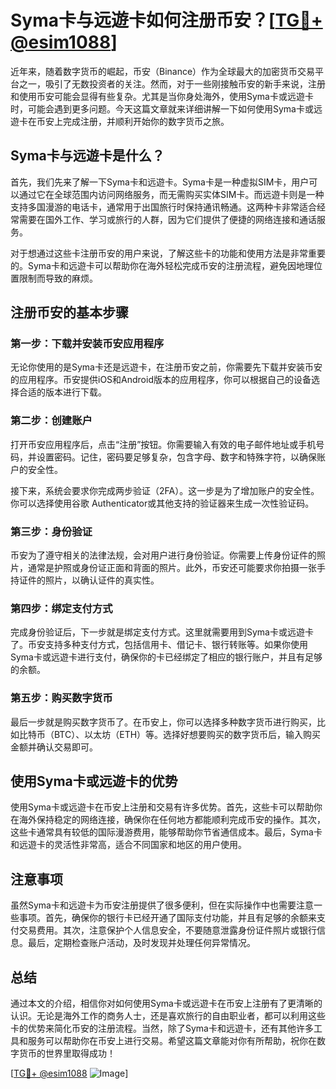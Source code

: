# Syma卡与远遊卡如何注册币安？[[TG💪+ @esim1088](https://t.me/s/esim1088)]

近年来，随着数字货币的崛起，币安（Binance）作为全球最大的加密货币交易平台之一，吸引了无数投资者的关注。然而，对于一些刚接触币安的新手来说，注册和使用币安可能会显得有些复杂。尤其是当你身处海外，使用Syma卡或远遊卡时，可能会遇到更多问题。今天这篇文章就来详细讲解一下如何使用Syma卡或远遊卡在币安上完成注册，并顺利开始你的数字货币之旅。

## Syma卡与远遊卡是什么？

首先，我们先来了解一下Syma卡和远遊卡。Syma卡是一种虚拟SIM卡，用户可以通过它在全球范围内访问网络服务，而无需购买实体SIM卡。而远遊卡则是一种支持多国漫游的电话卡，通常用于出国旅行时保持通讯畅通。这两种卡非常适合经常需要在国外工作、学习或旅行的人群，因为它们提供了便捷的网络连接和通话服务。

对于想通过这些卡注册币安的用户来说，了解这些卡的功能和使用方法是非常重要的。Syma卡和远遊卡可以帮助你在海外轻松完成币安的注册流程，避免因地理位置限制而导致的麻烦。

## 注册币安的基本步骤

### 第一步：下载并安装币安应用程序

无论你使用的是Syma卡还是远遊卡，在注册币安之前，你需要先下载并安装币安的应用程序。币安提供iOS和Android版本的应用程序，你可以根据自己的设备选择合适的版本进行下载。

### 第二步：创建账户

打开币安应用程序后，点击“注册”按钮。你需要输入有效的电子邮件地址或手机号码，并设置密码。记住，密码要足够复杂，包含字母、数字和特殊字符，以确保账户的安全性。

接下来，系统会要求你完成两步验证（2FA）。这一步是为了增加账户的安全性。你可以选择使用谷歌 Authenticator或其他支持的验证器来生成一次性验证码。

### 第三步：身份验证

币安为了遵守相关的法律法规，会对用户进行身份验证。你需要上传身份证件的照片，通常是护照或身份证正面和背面的照片。此外，币安还可能要求你拍摄一张手持证件的照片，以确认证件的真实性。

### 第四步：绑定支付方式

完成身份验证后，下一步就是绑定支付方式。这里就需要用到Syma卡或远遊卡了。币安支持多种支付方式，包括信用卡、借记卡、银行转账等。如果你使用Syma卡或远遊卡进行支付，确保你的卡已经绑定了相应的银行账户，并且有足够的余额。

### 第五步：购买数字货币

最后一步就是购买数字货币了。在币安上，你可以选择多种数字货币进行购买，比如比特币（BTC）、以太坊（ETH）等。选择好想要购买的数字货币后，输入购买金额并确认交易即可。

## 使用Syma卡或远遊卡的优势

使用Syma卡或远遊卡在币安上注册和交易有许多优势。首先，这些卡可以帮助你在海外保持稳定的网络连接，确保你在任何地方都能顺利完成币安的操作。其次，这些卡通常具有较低的国际漫游费用，能够帮助你节省通信成本。最后，Syma卡和远遊卡的灵活性非常高，适合不同国家和地区的用户使用。

## 注意事项

虽然Syma卡和远遊卡为币安注册提供了很多便利，但在实际操作中也需要注意一些事项。首先，确保你的银行卡已经开通了国际支付功能，并且有足够的余额来支付交易费用。其次，注意保护个人信息安全，不要随意泄露身份证件照片或银行信息。最后，定期检查账户活动，及时发现并处理任何异常情况。

## 总结

通过本文的介绍，相信你对如何使用Syma卡或远遊卡在币安上注册有了更清晰的认识。无论是海外工作的商务人士，还是喜欢旅行的自由职业者，都可以利用这些卡的优势来简化币安的注册流程。当然，除了Syma卡和远遊卡，还有其他许多工具和服务可以帮助你在币安上进行交易。希望这篇文章能对你有所帮助，祝你在数字货币的世界里取得成功！

[[TG💪+ @esim1088](https://t.me/s/esim1088) ![Image](https://i.postimg.cc/4NQfJmqS/Snipaste-2025-05-13-00-14-12.png)]